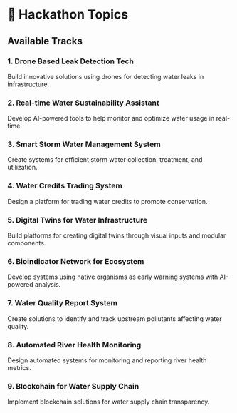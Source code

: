 # 🎯 Hackathon Topics

## Available Tracks

### 1. Drone Based Leak Detection Tech
Build innovative solutions using drones for detecting water leaks in infrastructure.

### 2. Real-time Water Sustainability Assistant
Develop AI-powered tools to help monitor and optimize water usage in real-time.

### 3. Smart Storm Water Management System
Create systems for efficient storm water collection, treatment, and utilization.

### 4. Water Credits Trading System
Design a platform for trading water credits to promote conservation.

### 5. Digital Twins for Water Infrastructure
Build platforms for creating digital twins through visual inputs and modular components.

### 6. Bioindicator Network for Ecosystem
Develop systems using native organisms as early warning systems with AI-powered analysis.

### 7. Water Quality Report System
Create solutions to identify and track upstream pollutants affecting water quality.

### 8. Automated River Health Monitoring
Design automated systems for monitoring and reporting river health metrics.

### 9. Blockchain for Water Supply Chain
Implement blockchain solutions for water supply chain transparency.